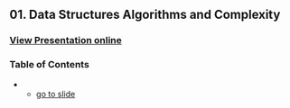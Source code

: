 ## 01. Data Structures Algorithms and Complexity
### [View Presentation online]()
### Table of Contents
*    - [go to slide]()